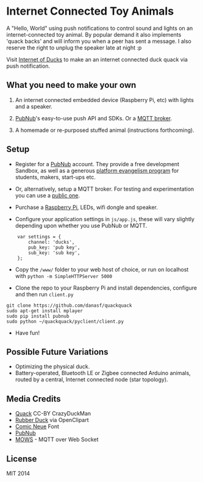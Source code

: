 Internet Connected Toy Animals
=================

A "Hello, World"  using push notifications to control sound and lights on an internet-connected toy animal. By popular demand it also implements 'quack backs' and will inform you when a peer has sent a message. I also reserve the right to unplug the speaker late at night :p

Visit [Internet of Ducks](https://danasf.github.io/quackquack/www/index.html) to make an an internet connected duck quack via push notification. 

What you need to make your own
----

1. An internet connected embedded device (Raspberry Pi, etc) with lights and a speaker.

2. [PubNub](https://pubnub.com)'s easy-to-use push API and SDKs. Or a [MQTT broker](http://www.mosquitto.org/).

3. A homemade or re-purposed stuffed animal (instructions forthcoming).


Setup
----

* Register for a [PubNub](https://pubnub.com) account. They provide a free development Sandbox, as well as a generous [platform evangelism program](http://www.pubnub.com/free-evangelism-program/) for students, makers, start-ups etc. 

* Or, alternatively, setup a MQTT broker. For testing and experimentation you can use a [public one](http://test.mosquitto.org/).

* Purchase a [Raspberry Pi](https://www.adafruit.com/search?q=raspberry+pi), LEDs, wifi dongle and speaker.

* Configure your application settings in `js/app.js`, these will vary slightly depending upon whether you use PubNub or MQTT.
```
	var settings = { 
		channel: 'ducks',
		pub_key: 'pub key', 
		sub_key: 'sub key',
	};
```

* Copy the `/www/` folder to your web host of choice, or run on localhost with `python -m SimpleHTTPServer 5000`

* Clone the repo to your Raspberry Pi and install dependencies, configure and then run `client.py`

```
git clone https://github.com/danasf/quackquack
sudo apt-get install mplayer
sudo pip install pubnub
sudo python ~/quackquack/pyclient/client.py
```

* Have fun!


Possible Future Variations
----

* Optimizing the physical duck. 
* Battery-operated, Bluetooth LE or Zigbee connected Arduino animals, routed by a central, Internet connected node (star topology). 

Media Credits
----
* [Quack](https://www.freesound.org/people/crazyduckman/sounds/185546/) CC-BY CrazyDuckMan
* [Rubber Duck](https://openclipart.org/detail/8881/rubber-duck-by-gerald_g-8881) via OpenClipart
* [Comic Neue](http://comicneue.com/) Font
* [PubNub](https://pubnub.com/)
* [MOWS](https://github.com/mcollina/mows) - MQTT over Web Socket

License
----
MIT 2014
